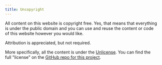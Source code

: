 ```yaml
---
title: Uncopyright
---
```


All content on this website is copyright free. Yes, that means that everything is under the public domain and you can use and reuse the content or code of this website however you would like.

Attribution is appreciated, but not required.

More specifically, all the content is under the [Unlicense](https://unlicense.org/). You can find the full "license" on the [GitHub repo for this project](https://github.com/ericmurphyxyz/ericmurphy.xyz/blob/master/LICENSE.md).
